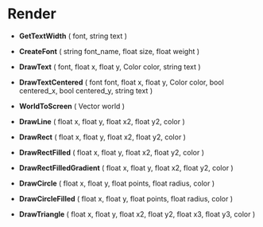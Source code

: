 # Render
* **GetTextWidth** ( font, string text )
* **CreateFont** ( string font_name, float size, float weight )

* **DrawText** ( font, float x, float y, Color color, string text )
* **DrawTextCentered** ( font font, float x, float y, Color color, bool centered_x, bool centered_y, string text )
* **WorldToScreen** ( Vector world )
* **DrawLine** ( float x, float y, float x2, float y2, color )
* **DrawRect** ( float x, float y, float x2, float y2, color )
* **DrawRectFilled** ( float x, float y, float x2, float y2, color )
* **DrawRectFilledGradient** ( float x, float y, float x2, float y2, color )
* **DrawCircle** ( float x, float y, float points, float radius, color )
* **DrawCircleFilled** ( float x, float y, float points, float radius, color )
* **DrawTriangle** ( float x, float y, float x2, float y2, float x3, float y3, color )
